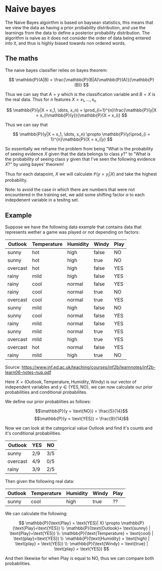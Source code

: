 # Naive bayes

The Naive Bayes algoirthm is based on baysean statistics, this means that we view the data as having a prior probability distribution, and use the learnings from the data to define a posterior probability distribution. The algorithm is naive as it does not consider the order of data being entered into it, and thus is highly biased towards non ordered words.

## The maths

The naive bayes classifier relies on bayes theorem:

$$
\mathbb{P}(A|B) = \frac{\mathbb{P}(B|A)\mathbb{P}(A)}{\mathbb{P}(B)}
$$

Thus we can say that $A = y$ which is the classification variable and $B = X$ is the real data. Thus for $n$ features $X = x_1, \dots, x_n$

$$
\mathbb{P}(y|X = x_1, \dots, x_n) = \prod_{i=1}^{n}\frac{\mathbb{P}(y|X = x_i)\mathbb{P}(y)}{\mathbb{P}(X = x_i)}
$$

Thus we can say that

$$
\mathbb{P}(y|X = x_1, \dots, x_n) \propto \mathbb{P}(y)\prod_{i = 1}^{n}\mathbb{P}(X = x_i|y)
$$

So essentially we reframe the problem from being "What is the probability of seeing evidence $X$ given that the data belongs to class $y$?" to "What is the probability of seeing class $y$ given that I've seen the following evidence $X$?" by using bayes' theorem!

Thus for each datapoint, $X$ we will calculate $\mathbb{P}(y = y_i| X)$ and take the highest probability.

Note: to avoid the case in which there are numbers that were not encountered in the training set, we add some shifting factor $\alpha$ to each indepdenent variable in a tesitng set.

## Example

Suppose we have the following data example that contains data that represents wether a game was played or not depending on factors:

| Outlook  | Temperature | Humidity | Windy | Play |
|----------|-------------|----------|-------|------|
| sunny    | hot         | high     | false | NO   |
| sunny    | hot         | high     | true  | NO   |
| overcast | hot         | high     | false | YES  |
| rainy    | mild        | high     | false | YES  |
| rainy    | cool        | normal   | false | YES  |
| rainy    | cool        | normal   | true  | NO   |
| overcast | cool        | normal   | true  | YES  |
| sunny    | mild        | high     | false | NO   |
| sunny    | cool        | normal   | false | YES  |
| rainy    | mild        | normal   | false | YES  |
| sunny    | mild        | normal   | true  | YES  |
| overcast | mild        | high     | true  | YES  |
| overcast | hot         | normal   | false | YES  |
| rainy    | mild        | high     | true  | NO   |

Source: https://www.inf.ed.ac.uk/teaching/courses/inf2b/learnnotes/inf2b-learn06-notes-nup.pdf


Here $X = (\text{Outlook}, \text{Temperature}, \text{Humidity}, \text{Windy})$ is our vector of independent variables and $y \in \{\text{YES}, \text{NO}\}$, we can now calculate our prior probabilities and conditional probabilites.

We define our prior probablities as follows:

$$\mathbb{P}(y = \text{NO}) = \frac{5}{14}$$
$$\mathbb{P}(y = \text{YES}) = \frac{9}{14}$$

Now we can look at the categorical value  Outlook and find it's counts and it's conditional probabilities.

| Outlook  | YES |  NO |
|----------|---------|--------|
| sunny    | 2/9     | 3/5    |
| overcast | 4/9     | 0/5    |
| rainy    | 3/9     | 2/5    |

Then given the following real data:

| Outlook  | Temperature | Humidity | Windy | Play |
|----------|-------------|----------|-------|------|
| sunny    | cool         | high     | true | ??   |

We can calculate the following:

$$
\mathbb{P}(\text{Play} = \text{YES}| X) \propto \mathbb{P}(\text{Play}=\text{YES}) \\· \mathbb{P}(\text{Outlook}= \text{sunny} | \text{Play}=\text{YES}) \\· \mathbb{P}(\text{Temperature} = \text{cool} | \text{play}=\text{YES})
\\· \mathbb{P}(\text{Humidity} = \text{high} | \text{play} = \text{YES}) \\· \mathbb{P}(\text{Windy} = \text{true} | \text{play} = \text{YES})
$$

And then likewise for when Play is equal to NO, thus we can compare both probabilities.

